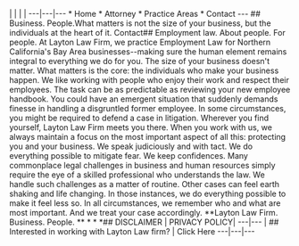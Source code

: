 |  |  |  |   ---|---|---      * Home  * Attorney  * Practice Areas  * Contact    ---    ## Business. People.What matters is not the size of your business, but the individuals   at the heart of it.    Contact##   Employment law. About people. For people.      At Layton Law Firm, we practice Employment Law for Northern California's Bay Area businesses--making sure the human element remains integral to everything we do for you. The size of your business doesn't matter. What matters is the core: the individuals who make your business happen. We like working with people who enjoy their work and respect their employees.     The task can be as predictable as reviewing your new employee handbook. You could have an emergent situation that suddenly demands finesse in handling a disgruntled former employee. In some circumstances, you might be required to defend a case in litigation. Wherever you find yourself, Layton Law Firm meets you there.      When you work with us, we always maintain a focus on the most important aspect of all this: protecting you and your business. We speak judiciously and with tact. We do everything possible to mitigate fear. We keep confidences.      Many commonplace legal challenges in business and human resources simply require the eye of a skilled professional who understands the law. We handle such challenges as a matter of routine. Other cases can feel earth shaking and life changing. In those instances, we do everything possible to make it feel less so.     In all circumstances, we remember who and what are most important. And we treat your case accordingly.      **Layton Law Firm. Business. People.     **      * * *##                                                                      DISCLAIMER               |                  PRIVACY POLICY|     ---|---    | ## Interested in working with Layton Law firm? | Click Here    ---|---|---